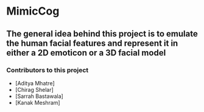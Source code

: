 # MimicCog

## The general idea behind this project is to emulate the human facial features and represent it in either a 2D emoticon or a 3D facial model

### Contributors to this project
- [Aditya Mhatre]
- [Chirag Shelar]
- [Sarrah Bastawala]
- [Kanak Meshram] 
